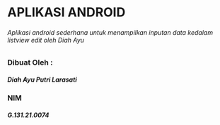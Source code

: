 # APLIKASI ANDROID
###### Aplikasi android sederhana untuk menampilkan inputan data kedalam listview edit oleh Diah Ayu

### Dibuat Oleh :
##### Diah Ayu Putri Larasati
### NIM
##### G.131.21.0074